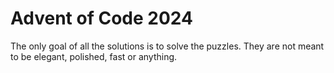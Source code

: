 # Advent of Code 2024

The only goal of all the solutions is to solve the puzzles. They are not meant to be elegant, polished, fast or anything.
